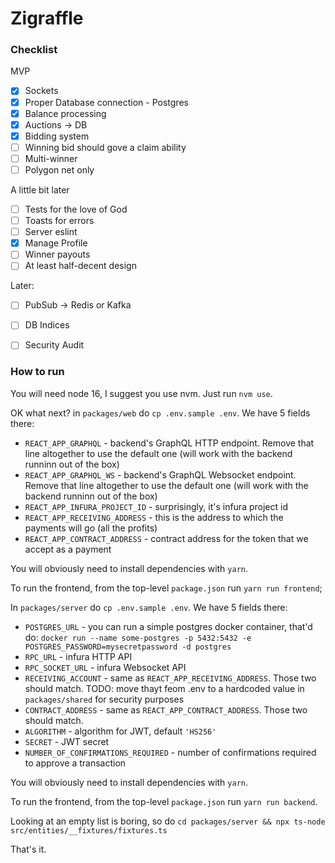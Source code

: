 # Zigraffle

### Checklist

MVP
- [x] Sockets
- [x] Proper Database connection - Postgres
- [x] Balance processing
- [x] Auctions -> DB
- [x] Bidding system
- [ ] Winning bid should gove a claim ability
- [ ] Multi-winner
- [ ] Polygon net only

A little bit later
- [ ] Tests for the love of God
- [ ] Toasts for errors
- [ ] Server eslint
- [x] Manage Profile
- [ ] Winner payouts
- [ ] At least half-decent design

Later:
- [ ] PubSub -> Redis or Kafka
- [ ] DB Indices
- [ ] Security Audit


### How to run

You will need node 16, I suggest you use nvm. Just run `nvm use`.

OK what next? in `packages/web` do `cp .env.sample .env`. We have 5 fields there:

* `REACT_APP_GRAPHQL` - backend's GraphQL HTTP endpoint. Remove that line altogether to use the default one (will work with the backend runninn out of the box)
* `REACT_APP_GRAPHQL_WS` - backend's GraphQL Websocket endpoint. Remove that line altogether to use the default one (will work with the backend runninn out of the box)
* `REACT_APP_INFURA_PROJECT_ID` - surprisingly, it's infura project id
* `REACT_APP_RECEIVING_ADDRESS` - this is the address to which the payments will go (all the profits)
* `REACT_APP_CONTRACT_ADDRESS` - contract address for the token that we accept as a payment

You will obviously need to install dependencies with `yarn`.

To run the frontend, from the top-level `package.json` run `yarn run frontend`;

In `packages/server` do `cp .env.sample .env`. We have 5 fields there:

* `POSTGRES_URL` - you can run a simple postgres docker container, that'd do: `docker run --name some-postgres -p 5432:5432 -e POSTGRES_PASSWORD=mysecretpassword -d postgres`
* `RPC_URL` - infura HTTP API
* `RPC_SOCKET_URL` - infura Websocket API
* `RECEIVING_ACCOUNT` - same as `REACT_APP_RECEIVING_ADDRESS`. Those two should match. TODO: move thayt feom .env to a hardcoded value in `packages/shared` for security purposes 
* `CONTRACT_ADDRESS` - same as `REACT_APP_CONTRACT_ADDRESS`. Those two should match.
* `ALGORITHM` - algorithm for JWT, default `'HS256'`
* `SECRET` - JWT secret
* `NUMBER_OF_CONFIRMATIONS_REQUIRED` - number of confirmations required to approve a transaction


You will obviously need to install dependencies with `yarn`.

To run the frontend, from the top-level `package.json` run `yarn run backend`.

Looking at an empty list is boring, so do `cd packages/server && npx ts-node src/entities/__fixtures/fixtures.ts`

That's it.